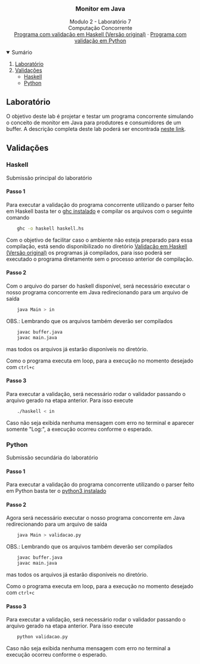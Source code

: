 
<br />
<p align="center">

  <h3 align="center">Monitor em Java</h3>

  <p align="center">
    Modulo 2 - Laboratório 7
    <br />
   Computação Concorrente
   <br />
   <a href="/Verificação em Haskell (Versão Original)">Programa com validação em Haskell (Versão original)</a>
   ·
   <a href="Verificação em Python">Programa com validação em Python</a>
  </p>
</p>


<details open="open">
  <summary>Sumário</summary>
  <ol>
  <li>
	  <a href="#laboratorio">Laboratório</a>
  </li>
    <li>
        <a href="#validações">Validações</a>
        <ul>
            <li><a href="#haskell">Haskell</a></li>
            <li><a href="#python">Python</a></li>
      </ul>
    </li>
  </ol>
</details>

## Laboratório

O objetivo deste lab é projetar e testar um programa concorrente simulando o conceito de monitor em Java para produtores e consumidores de um buffer. A descrição completa deste lab poderá ser encontrada [neste link](lab7.pdf).


## Validações

### Haskell

Submissão principal do laboratório

#### Passo 1

Para executar a validação do programa concorrente utilizando o parser feito em Haskell basta ter o [ghc instalado](https://www.haskell.org/platform/) e compilar os arquivos com o seguinte comando

```sh
    ghc -o haskell haskell.hs
  ```


Com o objetivo de facilitar caso o ambiente não esteja preparado para essa compilação, está sendo disponibilizado no diretório <a href="/Verificação em Haskell (Versão Original)">Validação em Haskell (Versão original)</a> os programas já compilados, para isso poderá ser executado o programa diretamente sem o processo anterior de compilação.

#### Passo 2

Com o arquivo do parser do haskell disponível, será necessário executar o nosso programa concorrente em Java redirecionando para um arquivo de saída

```sh
    java Main > in
  ```

OBS.: Lembrando que os arquivos também deverão ser compilados
```sh
    javac buffer.java
    javac main.java
  ```
mas todos os arquivos já estarão disponíveis no diretório.

Como o programa executa em loop, para a execução no momento desejado com `ctrl+c`

#### Passo 3

Para executar a validação, será necessário rodar o validador passando o arquivo gerado na etapa anterior. Para isso execute

```sh
    ./haskell < in
  ```

Caso não seja exibida nenhuma mensagem com erro no terminal e aparecer somente "Log:", a execução ocorreu conforme o esperado.


### Python

Submissão secundária do laboratório

#### Passo 1

Para executar a validação do programa concorrente utilizando o parser feito em Python basta ter o [python3 instalado](https://www.python.org/downloads/)

#### Passo 2

Agora será necessário executar o nosso programa concorrente em Java redirecionando para um arquivo de saída

```sh
    java Main > validacao.py
  ```

OBS.: Lembrando que os arquivos também deverão ser compilados

```sh
    javac buffer.java
    javac main.java
  ```

mas todos os arquivos já estarão disponíveis no diretório.

Como o programa executa em loop, para a execução no momento desejado com `ctrl+c`

#### Passo 3

Para executar a validação, será necessário rodar o validador passando o arquivo gerado na etapa anterior. Para isso execute

```sh
    python validacao.py
  ```

Caso não seja exibida nenhuma mensagem com erro no terminal a execução ocorreu conforme o esperado.
